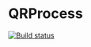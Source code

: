 # QRProcess
[![Build status](https://build.appcenter.ms/v0.1/apps/17842e84-a85e-4e84-8c69-86e548c892d7/branches/master/badge)](https://appcenter.ms)
